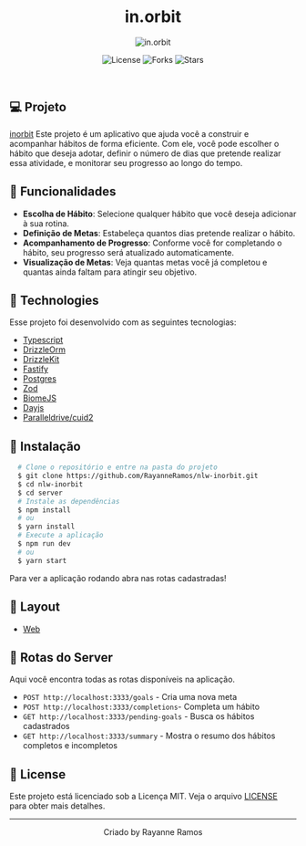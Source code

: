 <h1 align='center'>in.orbit</h1>

<p align='center'>
  <img src='https://github.com/user-attachments/assets/1db9489e-d9b7-4f98-a139-ffea3dcd8712' alt='in.orbit' />
</p>

<p  align='center'>
  <img src='https://img.shields.io/badge/license-MIT-%23835afd' alt='License' />
  <img src='https://img.shields.io/badge/forks-MIT-%23835afd' alt='Forks' />
  <img src='https://img.shields.io/badge/stars-MIT-%23835afd' alt='Stars' />
</p>

<br>

## 💻 Projeto

[inorbit](https://nlw-inorbit-ky6sa7qtr-rayanneramos-projects.vercel.app/) Este projeto é um aplicativo que ajuda você a construir e acompanhar hábitos de forma eficiente. Com ele, você pode escolher o hábito que deseja adotar, definir o número de dias que pretende realizar essa atividade, e monitorar seu progresso ao longo do tempo.

## 🔧 Funcionalidades

* <strong>Escolha de Hábito</strong>: Selecione qualquer hábito que você deseja adicionar à sua rotina.
* <strong>Definição de Metas</strong>: Estabeleça quantos dias pretende realizar o hábito.
* <strong>Acompanhamento de Progresso</strong>: Conforme você for completando o hábito, seu progresso será atualizado automaticamente.
* <strong>Visualização de Metas</strong>: Veja quantas metas você já completou e quantas ainda faltam para atingir seu objetivo.

## 🧪 Technologies

Esse projeto foi desenvolvido com as seguintes tecnologias:

- [Typescript](https://www.typescriptlang.org/)
- [DrizzleOrm](https://orm.drizzle.team/)
- [DrizzleKit](https://orm.drizzle.team/kit-docs/overview)
- [Fastify](https://fastify.io/)
- [Postgres](https://www.postgresql.org/)
- [Zod](https://zod.dev/)
- [BiomeJS](https://biomejs.dev/pt-br/)
- [Dayjs](https://day.js.org/)
- [Paralleldrive/cuid2](https://github.com/paralleldrive/cuid2)

## 🚀 Instalação

```bash
  # Clone o repositório e entre na pasta do projeto
  $ git clone https://github.com/RayanneRamos/nlw-inorbit.git
  $ cd nlw-inorbit
  $ cd server
  # Instale as dependências
  $ npm install
  # ou
  $ yarn install
  # Execute a aplicação
  $ npm run dev
  # ou
  $ yarn start
```

Para ver a aplicação rodando abra nas rotas cadastradas!

## 🔖 Layout

- [Web](https://www.figma.com/design/KyTQ8TN4r72GET45yfBixs/NLW-Pocket-JS-%E2%80%A2-in.orbit-(Community)?node-id=2001-337&t=S7QDugNsfTuYbQCX-1)

## 🧩 Rotas do Server

Aqui você encontra todas as rotas disponíveis na aplicação.

- `POST http://localhost:3333/goals` - Cria uma nova meta
- `POST http://localhost:3333/completions`- Completa um hábito
- `GET http://localhost:3333/pending-goals` - Busca os hábitos cadastrados
- `GET http://localhost:3333/summary` - Mostra o resumo dos hábitos completos e incompletos

## 📝 License

Este projeto está licenciado sob a Licença MIT. Veja o arquivo [LICENSE](LICENSE) para obter mais detalhes.

---

<p align='center'>Criado by Rayanne Ramos</p>